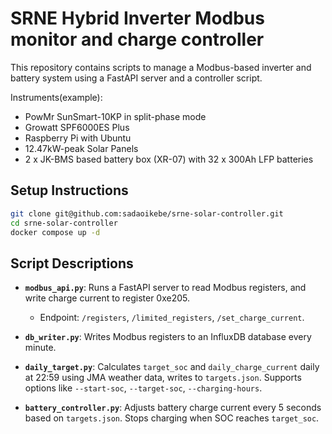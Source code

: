 # SRNE Hybrid Inverter Modbus monitor and charge controller

This repository contains scripts to manage a Modbus-based inverter and battery system using a FastAPI server and a controller script.

Instruments(example):

- PowMr SunSmart-10KP in split-phase mode
- Growatt SPF6000ES Plus
- Raspberry Pi with Ubuntu
- 12.47kW-peak Solar Panels
- 2 x JK-BMS based battery box (XR-07) with 32 x 300Ah LFP batteries

## Setup Instructions

```bash
git clone git@github.com:sadaoikebe/srne-solar-controller.git
cd srne-solar-controller
docker compose up -d
```

## Script Descriptions

- **`modbus_api.py`**: Runs a FastAPI server to read Modbus registers, and write charge current to register 0xe205.
  - Endpoint: `/registers`, `/limited_registers`, `/set_charge_current`.

- **`db_writer.py`**: Writes Modbus registers to an InfluxDB database every minute.

- **`daily_target.py`**: Calculates `target_soc` and `daily_charge_current` daily at 22:59 using JMA weather data, writes to `targets.json`. Supports options like `--start-soc`, `--target-soc`, `--charging-hours`.

- **`battery_controller.py`**: Adjusts battery charge current every 5 seconds based on `targets.json`. Stops charging when SOC reaches `target_soc`.

